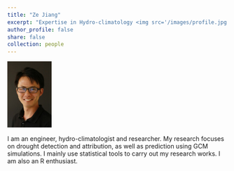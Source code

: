 ```yaml
---
title: "Ze Jiang"
excerpt: "Expertise in Hydro-climatology <img src='/images/profile.jpg' style='height: 50%; width: 50%; object-fit: contain' alt='Avatar'/>"
author_profile: false
share: false
collection: people
---
```


<div>

<img src='/images/profile.jpg' style='height: 20%; width: 20%; object-fit: contain' alt='Avatar'/>

</div>


I am an engineer, hydro-climatologist and researcher. My research focuses on drought detection and attribution, as well as prediction using GCM simulations. I mainly use statistical tools to carry out my research works. I am also an R enthusiast. 
